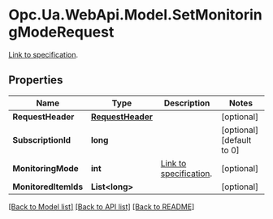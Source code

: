 # Opc.Ua.WebApi.Model.SetMonitoringModeRequest
[Link to specification](https://reference.opcfoundation.org/v105/Core/docs/Part4/5.13.4/#5.13.4.2).

## Properties

Name | Type | Description | Notes
------------ | ------------- | ------------- | -------------
**RequestHeader** | [**RequestHeader**](RequestHeader.md) |  | [optional] 
**SubscriptionId** | **long** |  | [optional] [default to 0]
**MonitoringMode** | **int** | [Link to specification](https://reference.opcfoundation.org/v105/Core/docs/Part4/7.23). | [optional] 
**MonitoredItemIds** | **List&lt;long&gt;** |  | [optional] 

[[Back to Model list]](../README.md#documentation-for-models) [[Back to API list]](../README.md#documentation-for-api-endpoints) [[Back to README]](../README.md)

